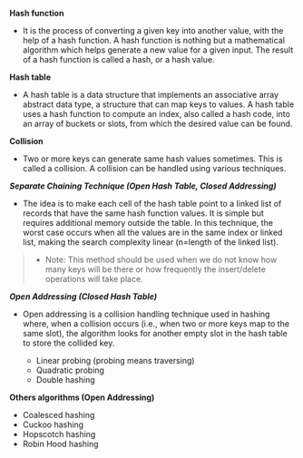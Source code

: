 **Hash function**

- It is the process of converting a given key into another value, with the help of a hash function. A hash function is nothing but a mathematical algorithm which helps generate a new value for a given input. The result of a hash function is called a hash, or a hash value.

**Hash table**

- A hash table is a data structure that implements an associative array abstract data type, a structure that can map keys to values. A hash table uses a hash function to compute an index, also called a hash code, into an array of buckets or slots, from which the desired value can be found.

**Collision**

- Two or more keys can generate same hash values sometimes. This is called a collision. A collision can be handled using various techniques.

***Separate Chaining Technique (Open Hash Table, Closed Addressing)***


- The idea is to make each cell of the hash table point to a linked list of records that have the same hash function values. It is simple but requires additional memory outside the table. In this technique, the worst case occurs when all the values are in the same index or linked list, making the search complexity linear (n=length of the linked list). 

> - Note: This method should be used when we do not know how many keys will be there or how frequently the insert/delete operations will take place.


***Open Addressing (Closed Hash Table)***

- Open addressing is a collision handling technique used in hashing where, when a collision occurs (i.e., when two or more keys map to the same slot), the algorithm looks for another empty slot in the hash table to store the collided key.

	- Linear probing (probing means traversing)
	- Quadratic probing
	- Double hashing


**Others algorithms (Open Addressing)**

- Coalesced hashing
- Cuckoo hashing
- Hopscotch hashing
- Robin Hood hashing
